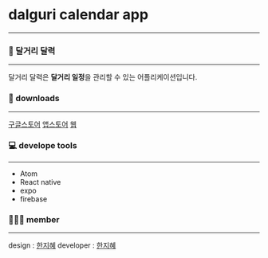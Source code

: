 # dalguri calendar app
---

### 📆 달거리 달력
---
달거리 달력은 **달거리 일정**을 관리할 수 있는 어플리케이션입니다.

### 📲 downloads
---
[구글스토어]()
[앱스토어]()
[웹]()

### 💻 develope tools
---
- Atom
- React native
- expo
- firebase

### 👩🏻‍💻 member
---
design : [한지혜](https://github.com/jejecrunch)
developer : [한지혜](https://github.com/jejecrunch)
